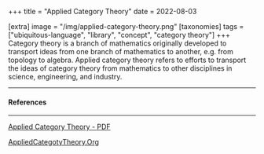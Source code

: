 +++
title = "Applied Category Theory"
date = 2022-08-03

[extra]
  image = "/img/applied-category-theory.png"
[taxonomies]
   tags = ["ubiquitous-language", "library", "concept", "category theory"]
+++
Category theory is a branch of mathematics originally developed to transport ideas from one branch of mathematics to another, e.g. from topology to algebra. Applied category theory refers to efforts to transport the ideas of category theory from mathematics to other disciplines in science, engineering, and industry.

---

#### References

---

[Applied Category Theory - PDF](https://arxiv.org/abs/1803.05316)

[AppliedCategotyTheory.Org](https://www.appliedcategorytheory.org/)
